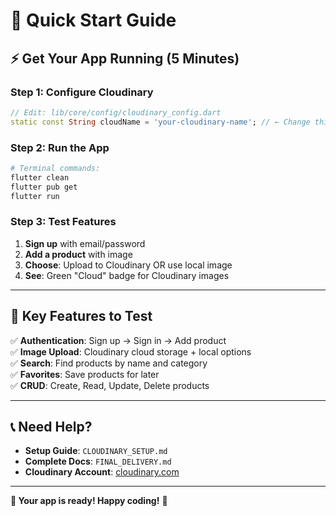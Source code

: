 # 🚀 Quick Start Guide

## ⚡ Get Your App Running (5 Minutes)

### **Step 1: Configure Cloudinary**
```dart
// Edit: lib/core/config/cloudinary_config.dart
static const String cloudName = 'your-cloudinary-name'; // ← Change this!
```

### **Step 2: Run the App**
```bash
# Terminal commands:
flutter clean
flutter pub get
flutter run
```

### **Step 3: Test Features**
1. **Sign up** with email/password
2. **Add a product** with image
3. **Choose**: Upload to Cloudinary OR use local image
4. **See**: Green "Cloud" badge for Cloudinary images

---

## 🎯 **Key Features to Test**

✅ **Authentication**: Sign up → Sign in → Add product  
✅ **Image Upload**: Cloudinary cloud storage + local options  
✅ **Search**: Find products by name and category  
✅ **Favorites**: Save products for later  
✅ **CRUD**: Create, Read, Update, Delete products  

---

## 📞 **Need Help?**

- **Setup Guide**: `CLOUDINARY_SETUP.md`
- **Complete Docs**: `FINAL_DELIVERY.md`
- **Cloudinary Account**: [cloudinary.com](https://cloudinary.com)

---

**🎉 Your app is ready! Happy coding!** 🚀
